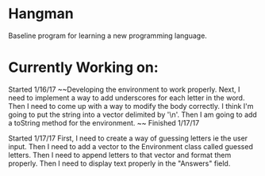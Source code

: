 # Hangman


Baseline program for learning a new programming language. 

# Currently Working on:
Started 1/16/17
~~Developing the environment to work properly. Next, I need to implement a way to add underscores for each letter in the word. Then I need to come up with a way to modify the body correctly. I think I'm going to put the string into a vector delimited by '\n'. Then I am going to add a toString method for the environment. ~~
Finished 1/17/17

Started 1/17/17
First, I need to create a way of guessing letters ie the user input. 
Then I need to add a vector to the Environment class called guessed letters. 
Then I need to append letters to that vector and format them properly. 
Then I need to display text properly in the "Answers" field.
